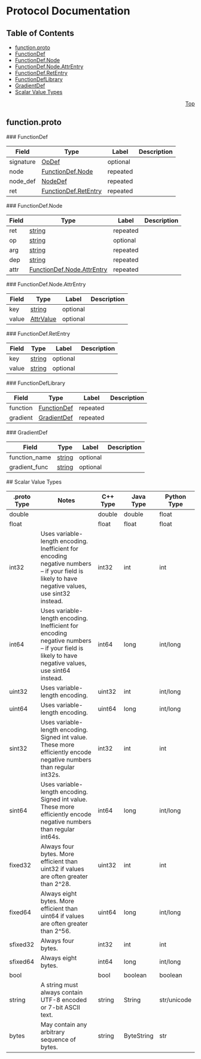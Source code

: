 # Protocol Documentation
<a name="top"/>

## Table of Contents
* [function.proto](#function.proto)
 * [FunctionDef](#tensorflow.FunctionDef)
 * [FunctionDef.Node](#tensorflow.FunctionDef.Node)
 * [FunctionDef.Node.AttrEntry](#tensorflow.FunctionDef.Node.AttrEntry)
 * [FunctionDef.RetEntry](#tensorflow.FunctionDef.RetEntry)
 * [FunctionDefLibrary](#tensorflow.FunctionDefLibrary)
 * [GradientDef](#tensorflow.GradientDef)
* [Scalar Value Types](#scalar-value-types)

<a name="function.proto"/>
<p align="right"><a href="#top">Top</a></p>

## function.proto



<a name="tensorflow.FunctionDef"/>
### FunctionDef


| Field | Type | Label | Description |
| ----- | ---- | ----- | ----------- |
| signature | [OpDef](#tensorflow.OpDef) | optional |  |
| node | [FunctionDef.Node](#tensorflow.FunctionDef.Node) | repeated |  |
| node_def | [NodeDef](#tensorflow.NodeDef) | repeated |  |
| ret | [FunctionDef.RetEntry](#tensorflow.FunctionDef.RetEntry) | repeated |  |


<a name="tensorflow.FunctionDef.Node"/>
### FunctionDef.Node


| Field | Type | Label | Description |
| ----- | ---- | ----- | ----------- |
| ret | [string](#string) | repeated |  |
| op | [string](#string) | optional |  |
| arg | [string](#string) | repeated |  |
| dep | [string](#string) | repeated |  |
| attr | [FunctionDef.Node.AttrEntry](#tensorflow.FunctionDef.Node.AttrEntry) | repeated |  |


<a name="tensorflow.FunctionDef.Node.AttrEntry"/>
### FunctionDef.Node.AttrEntry


| Field | Type | Label | Description |
| ----- | ---- | ----- | ----------- |
| key | [string](#string) | optional |  |
| value | [AttrValue](#tensorflow.AttrValue) | optional |  |


<a name="tensorflow.FunctionDef.RetEntry"/>
### FunctionDef.RetEntry


| Field | Type | Label | Description |
| ----- | ---- | ----- | ----------- |
| key | [string](#string) | optional |  |
| value | [string](#string) | optional |  |


<a name="tensorflow.FunctionDefLibrary"/>
### FunctionDefLibrary


| Field | Type | Label | Description |
| ----- | ---- | ----- | ----------- |
| function | [FunctionDef](#tensorflow.FunctionDef) | repeated |  |
| gradient | [GradientDef](#tensorflow.GradientDef) | repeated |  |


<a name="tensorflow.GradientDef"/>
### GradientDef


| Field | Type | Label | Description |
| ----- | ---- | ----- | ----------- |
| function_name | [string](#string) | optional |  |
| gradient_func | [string](#string) | optional |  |







<a name="scalar-value-types"/>
## Scalar Value Types

| .proto Type | Notes | C++ Type | Java Type | Python Type |
| ----------- | ----- | -------- | --------- | ----------- |
| <a name="double"/> double |  | double | double | float |
| <a name="float"/> float |  | float | float | float |
| <a name="int32"/> int32 | Uses variable-length encoding. Inefficient for encoding negative numbers – if your field is likely to have negative values, use sint32 instead. | int32 | int | int |
| <a name="int64"/> int64 | Uses variable-length encoding. Inefficient for encoding negative numbers – if your field is likely to have negative values, use sint64 instead. | int64 | long | int/long |
| <a name="uint32"/> uint32 | Uses variable-length encoding. | uint32 | int | int/long |
| <a name="uint64"/> uint64 | Uses variable-length encoding. | uint64 | long | int/long |
| <a name="sint32"/> sint32 | Uses variable-length encoding. Signed int value. These more efficiently encode negative numbers than regular int32s. | int32 | int | int |
| <a name="sint64"/> sint64 | Uses variable-length encoding. Signed int value. These more efficiently encode negative numbers than regular int64s. | int64 | long | int/long |
| <a name="fixed32"/> fixed32 | Always four bytes. More efficient than uint32 if values are often greater than 2^28. | uint32 | int | int |
| <a name="fixed64"/> fixed64 | Always eight bytes. More efficient than uint64 if values are often greater than 2^56. | uint64 | long | int/long |
| <a name="sfixed32"/> sfixed32 | Always four bytes. | int32 | int | int |
| <a name="sfixed64"/> sfixed64 | Always eight bytes. | int64 | long | int/long |
| <a name="bool"/> bool |  | bool | boolean | boolean |
| <a name="string"/> string | A string must always contain UTF-8 encoded or 7-bit ASCII text. | string | String | str/unicode |
| <a name="bytes"/> bytes | May contain any arbitrary sequence of bytes. | string | ByteString | str |
